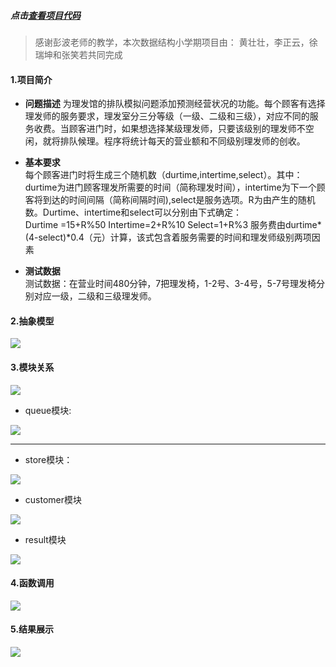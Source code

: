 ##### 点击[查看项目代码](https://github.com/Q10Viking/haircut)  

> 感谢彭波老师的教学，本次数据结构小学期项目由： 黄壮壮，李正云，徐瑞坤和张笑若共同完成   

####  1.项目简介  

+  **问题描述** 
   为理发馆的排队模拟问题添加预测经营状况的功能。每个顾客有选择理发师的服务要求，理发室分三分等级（一级、二级和三级），对应不同的服务收费。当顾客进门时，如果想选择某级理发师，只要该级别的理发师不空闲，就将排队候理。程序将统计每天的营业额和不同级别理发师的创收。

+ **基本要求**  
每个顾客进门时将生成三个随机数（durtime,intertime,select）。其中：durtime为进门顾客理发所需要的时间（简称理发时间），intertime为下一个顾客将到达的时间间隔（简称间隔时间),select是服务选项。R为由产生的随机数。Durtime、intertime和select可以分别由下式确定：  
Durtime =15+R%50
Intertime=2+R%10
Select=1+R%3 
服务费由durtime*(4-select)*0.4（元）计算，该式包含着服务需要的时间和理发师级别两项因素      

+ **测试数据**  
测试数据：在营业时间480分钟，7把理发椅，1-2号、3-4号，5-7号理发椅分别对应一级，二级和三级理发师。

#### 2.抽象模型  
![](http://upload-images.jianshu.io/upload_images/3908237-9b65f18c9c4e0eee.PNG?imageMogr2/auto-orient/strip%7CimageView2/2/w/1240)   


#### 3.模块关系  
![](http://upload-images.jianshu.io/upload_images/3908237-7516cddca663b012.PNG?imageMogr2/auto-orient/strip%7CimageView2/2/w/1240)

+ queue模块: 


![](http://oqyoidw83.bkt.clouddn.com/table1.PNG)

----------  

+ store模块：  

![](http://oqyoidw83.bkt.clouddn.com/table2.PNG)


+ customer模块  


![](http://oqyoidw83.bkt.clouddn.com/table3.PNG)


+ result模块  
 
![](http://oqyoidw83.bkt.clouddn.com/table4.PNG)

#### 4.函数调用  
![](http://upload-images.jianshu.io/upload_images/3908237-37e53dbfe9d47596.PNG?imageMogr2/auto-orient/strip%7CimageView2/2/w/1240)  

#### 5.结果展示  
![](http://upload-images.jianshu.io/upload_images/3908237-4d7ce78c0a1a1ca1.png?imageMogr2/auto-orient/strip%7CimageView2/2/w/1240)
